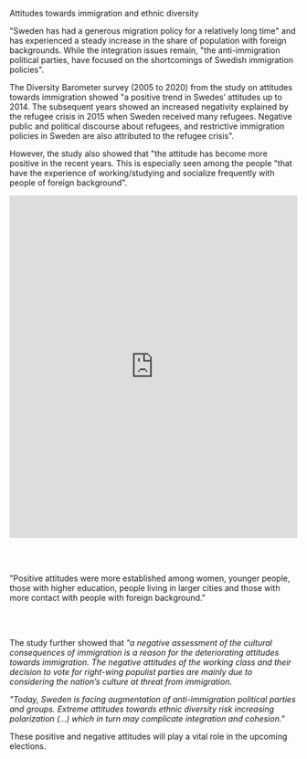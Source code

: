 
<link href="../assets/main.css" rel="stylesheet">


<p class="text-h3">Attitudes towards immigration and ethnic diversity </p>

<p class="text-body-2">

"Sweden has had a generous migration policy for a relatively long time" and has experienced a steady increase in the share of population with foreign backgrounds. While the integration issues remain, "the anti-immigration political parties, have focused on the shortcomings of Swedish immigration policies".

The Diversity Barometer survey (2005 to 2020) from the study on attitudes towards immigration showed "a positive trend in Swedes’ attitudes up to 2014. The subsequent years showed an increased negativity explained by the refugee crisis in 2015 when Sweden received many refugees. Negative public and political discourse about refugees, and restrictive immigration policies in Sweden are also attributed to the refugee crisis".

However, the study also showed that "the attitude has become more positive in the recent years. This is especially seen among the people "that have the experience of working/studying and socialize frequently with people of foreign background".</p>

<iframe src='https://flo.uri.sh/visualisation/10709693/embed' title='Interactive or visual content'
    class='flourish-embed-iframe' frameborder='0' scrolling='no' style='width:100%;height:600px;'
    sandbox='allow-same-origin allow-forms allow-scripts allow-downloads allow-popups allow-popups-to-escape-sandbox allow-top-navigation-by-user-activation'></iframe>



<br /><br />
<p class="blockquote">"Positive attitudes were more established among women, younger people, those with higher education, people living in larger cities and those with more contact with people with foreign background." </p>
<br /><br />

<p class="text-body-2">

The study further showed that
_"a negative assessment of the cultural consequences of immigration is a reason for the deteriorating attitudes towards immigration. The negative attitudes of the working class and their decision to vote for right-wing populist parties are mainly due to considering the nation’s culture at threat from immigration._

_"Today, Sweden is facing augmentation of anti-immigration political parties and groups. Extreme attitudes towards ethnic diversity risk increasing polarization (...) which in turn may complicate integration and cohesion."_

These positive and negative attitudes will play a vital role in the upcoming elections.
</p>

